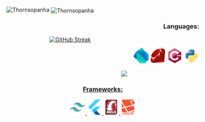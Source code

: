 
<h1 align="center"></h1>


<img align="left" height="180em"  src="https://github-readme-stats.vercel.app/api/top-langs/?username=Thornsopanha&layout=compact&theme=vue-dark&private=true&token=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" alt="Thornsopanha" />

<p>&nbsp;<img align="center" height="180em"  src="https://github-readme-stats.vercel.app/api?username=Thornsopanha&show_icons=true&locale=en&theme=vue-dark&langs_count=10" alt="Thornsopanha" /></p>
<h3 align="right">Languages:</h3>
<a href="https://git.io/streak-stats"><img src="https://streak-stats.demolab.com?user=Thornsopanha&theme=radical&border_radius=2&date_format=M%20j%5B%2C%20Y%5D" alt="GitHub Streak" /></a>
<p align="right">
<img src="https://raw.githubusercontent.com/teamedwardforever/Readme-Generator/71f25dd8b98329b168142a6b782a107b75eab178/svg/Skills/Mobile/dartlang-icon.svg" alt="Dart" width="40" height="40"/>
<img src="https://raw.githubusercontent.com/teamedwardforever/Readme-Generator/71f25dd8b98329b168142a6b782a107b75eab178/svg/Skills/Languages/ruby-original.svg" alt="Ruby" width="40" height="40"/>
<img src="https://raw.githubusercontent.com/teamedwardforever/Readme-Generator/71f25dd8b98329b168142a6b782a107b75eab178/svg/Skills/Languages/cplusplus-original.svg" alt="CPP" width="40" height="40"/>
<img src="https://raw.githubusercontent.com/teamedwardforever/Readme-Generator/71f25dd8b98329b168142a6b782a107b75eab178/svg/Skills/Languages/python-original.svg" alt="Python" width="40" height="40"/>
</p>


<div align="center">
<a href="https://github.com/Thornsopanha">
<img align="center" src="http://github-profile-summary-cards.vercel.app/api/cards/profile-details?username=Thornsopanha&theme=moonlight" height="300em" />
</div>




<h3 align="center">Frameworks:</h3>

<p align="center">
  <img src="https://raw.githubusercontent.com/teamedwardforever/Readme-Generator/71f25dd8b98329b168142a6b782a107b75eab178/svg/Skills/Frontend/tailwindcss-icon.svg" alt="Tailwindcss" width="40" height="40"/>
  <img src="https://raw.githubusercontent.com/teamedwardforever/Readme-Generator/71f25dd8b98329b168142a6b782a107b75eab178/svg/Skills/Mobile/flutterio-icon.svg" alt="Flutter" width="40" height="40"/>
<img src="https://raw.githubusercontent.com/teamedwardforever/Readme-Generator/71f25dd8b98329b168142a6b782a107b75eab178/svg/Skills/Framework/rails-original-wordmark.svg" alt="Rails" width="40" height="40"/>
<img src="https://raw.githubusercontent.com/teamedwardforever/Readme-Generator/71f25dd8b98329b168142a6b782a107b75eab178/svg/Skills/Framework/laravel-plain-wordmark.svg" alt="Laravel" width="40" height="40"/>
</p>
